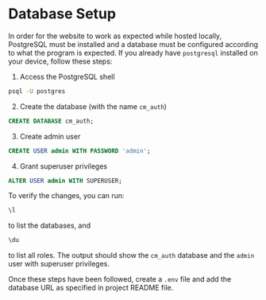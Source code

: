 # Database Setup
In order for the website to work as expected while hosted locally, PostgreSQL must be installed and a database must be configured according to what the program is expected. If you already have `postgresql` installed on your device, follow these steps:
1. Access the PostgreSQL shell
```bash
psql -U postgres
```
2. Create the database (with the name `cm_auth`)
```sql
CREATE DATABASE cm_auth;
```
3. Create admin user
```sql
CREATE USER admin WITH PASSWORD 'admin';
```
4. Grant superuser privileges
```sql
ALTER USER admin WITH SUPERUSER;
```

To verify the changes, you can run:
```sql
\l
```
to list the databases, and
```sql
\du
```
to list all roles. The output should show the `cm_auth` database and the `admin` user with superuser privileges.

Once these steps have been followed, create a `.env` file and add the database URL as specified in project README file.
